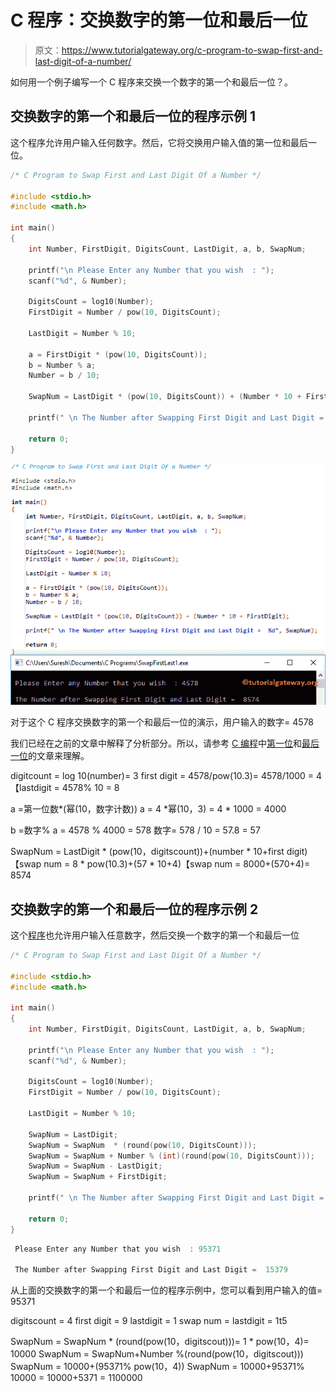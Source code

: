 # C 程序：交换数字的第一位和最后一位

> 原文：<https://www.tutorialgateway.org/c-program-to-swap-first-and-last-digit-of-a-number/>

如何用一个例子编写一个 C 程序来交换一个数字的第一个和最后一位？。

## 交换数字的第一个和最后一位的程序示例 1

这个程序允许用户输入任何数字。然后，它将交换用户输入值的第一位和最后一位。

```c
/* C Program to Swap First and Last Digit Of a Number */

#include <stdio.h>
#include <math.h>

int main()
{
  	int Number, FirstDigit, DigitsCount, LastDigit, a, b, SwapNum;

  	printf("\n Please Enter any Number that you wish  : ");
  	scanf("%d", & Number);

  	DigitsCount = log10(Number); 	
  	FirstDigit = Number / pow(10, DigitsCount);

  	LastDigit = Number % 10;

  	a = FirstDigit * (pow(10, DigitsCount));
  	b = Number % a;
  	Number = b / 10;

  	SwapNum = LastDigit * (pow(10, DigitsCount)) + (Number * 10 + FirstDigit);

	printf(" \n The Number after Swapping First Digit and Last Digit =  %d", SwapNum);

  	return 0;
}
```

![C Program to Swap First and Last Digit Of a Number 1](img/fe6ebddb11047cae1a0cf23aa5f617c3.png)

对于这个 C 程序交换数字的第一个和最后一位的演示，用户输入的数字= 4578

我们已经在之前的文章中解释了分析部分。所以，请参考 [C 编程](https://www.tutorialgateway.org/c-programming/)中[第一位](https://www.tutorialgateway.org/c-program-to-find-first-digit-of-a-number/)和[最后一位](https://www.tutorialgateway.org/c-program-find-last-digit-number/)的文章来理解。

digitcount = log 10(number)= 3
first digit = 4578/pow(10.3)= 4578/1000 = 4
【lastdigit = 4578% 10 = 8

a =第一位数*(幂(10，数字计数))
a = 4 *幂(10，3) = 4 * 1000 = 4000

b =数字% a = 4578 % 4000 = 578
数字= 578 / 10 = 57.8 = 57

SwapNum = LastDigit * (pow(10，digitscount))+(number * 10+first digit)【swap num = 8 * pow(10.3)+(57 * 10+4)【swap num = 8000+(570+4)= 8574

## 交换数字的第一个和最后一位的程序示例 2

这个[程序](https://www.tutorialgateway.org/c-programming-examples/)也允许用户输入任意数字，然后交换一个数字的第一个和最后一位

```c
/* C Program to Swap First and Last Digit Of a Number */

#include <stdio.h>
#include <math.h>

int main()
{
  	int Number, FirstDigit, DigitsCount, LastDigit, a, b, SwapNum;

  	printf("\n Please Enter any Number that you wish  : ");
  	scanf("%d", & Number);

  	DigitsCount = log10(Number); 	
  	FirstDigit = Number / pow(10, DigitsCount);

  	LastDigit = Number % 10;

  	SwapNum = LastDigit;
  	SwapNum = SwapNum  * (round(pow(10, DigitsCount)));
  	SwapNum = SwapNum + Number % (int)(round(pow(10, DigitsCount)));
  	SwapNum = SwapNum - LastDigit;
  	SwapNum = SwapNum + FirstDigit;

	printf(" \n The Number after Swapping First Digit and Last Digit =  %d", SwapNum);

  	return 0;
}
```

```c
 Please Enter any Number that you wish  : 95371

 The Number after Swapping First Digit and Last Digit =  15379
```

从上面的交换数字的第一个和最后一位的程序示例中，您可以看到用户输入的值= 95371

digitscount = 4
first digit = 9
lastdigit = 1
swap num = lastdigit = 1t5

SwapNum = SwapNum * (round(pow(10，digitscout)))= 1 * pow(10，4)= 10000
SwapNum = SwapNum+Number %(round(pow(10，digitscout)))
SwapNum = 10000+(95371% pow(10，4))
SwapNum = 10000+95371% 10000 = 10000+5371 = 1100000